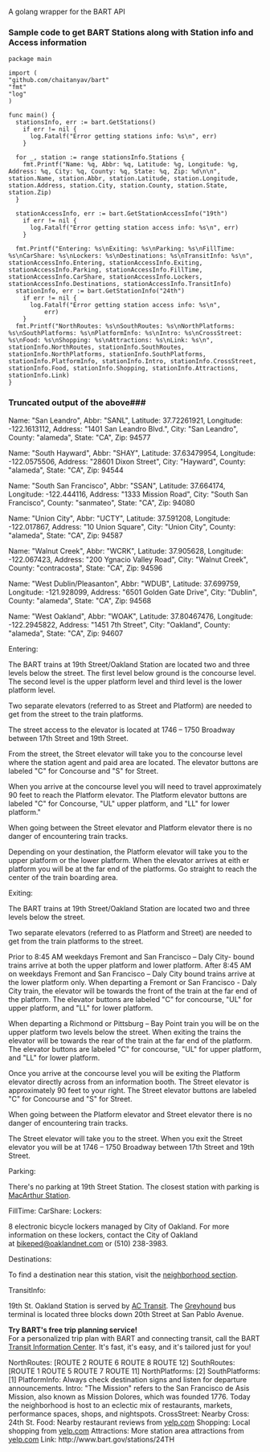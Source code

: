 A golang wrapper for the BART API

### Sample code to get BART Stations along with Station info and Access information ###
    package main

    import (
    "github.com/chaitanyav/bart"
    "fmt"
    "log"
    )

    func main() {
      stationsInfo, err := bart.GetStations()
        if err != nil {
          log.Fatalf("Error getting stations info: %s\n", err)
        }

      for _, station := range stationsInfo.Stations {
        fmt.Printf("Name: %q, Abbr: %q, Latitude: %g, Longitude: %g, Address: %q, City: %q, County: %q, State: %q, Zip: %d\n\n", station.Name, station.Abbr, station.Latitude, station.Longitude, station.Address, station.City, station.County, station.State, station.Zip)
      }

      stationAccessInfo, err := bart.GetStationAccessInfo("19th")
        if err != nil {
          log.Fatalf("Error getting station access info: %s\n", err)
        }

      fmt.Printf("Entering: %s\nExiting: %s\nParking: %s\nFillTime: %s\nCarShare: %s\nLockers: %s\nDestinations: %s\nTransitInfo: %s\n", stationAccessInfo.Entering, stationAccessInfo.Exiting, stationAccessInfo.Parking, stationAccessInfo.FillTime, stationAccessInfo.CarShare, stationAccessInfo.Lockers, stationAccessInfo.Destinations, stationAccessInfo.TransitInfo)
      stationInfo, err := bart.GetStationInfo("24th")
        if err != nil {
          log.Fatalf("Error getting station access info: %s\n",
              err)
        }
      fmt.Printf("NorthRoutes: %s\nSouthRoutes: %s\nNorthPlatforms: %s\nSouthPlatforms: %s\nPlatformInfo: %s\nIntro: %s\nCrossStreet: %s\nFood: %s\nShopping: %s\nAttractions: %s\nLink: %s\n", stationInfo.NorthRoutes, stationInfo.SouthRoutes, stationInfo.NorthPlatforms, stationInfo.SouthPlatforms, stationInfo.PlatformInfo, stationInfo.Intro, stationInfo.CrossStreet, stationInfo.Food, stationInfo.Shopping, stationInfo.Attractions, stationInfo.Link)
    }

### Truncated output of the above###
Name: "San Leandro", Abbr: "SANL", Latitude: 37.72261921, Longitude: -122.1613112, Address: "1401 San Leandro Blvd.", City: "San Leandro", County: "alameda", State: "CA", Zip: 94577

Name: "South Hayward", Abbr: "SHAY", Latitude: 37.63479954, Longitude: -122.0575506, Address: "28601 Dixon Street", City: "Hayward", County: "alameda", State: "CA", Zip: 94544

Name: "South San Francisco", Abbr: "SSAN", Latitude: 37.664174, Longitude: -122.444116, Address: "1333 Mission Road", City: "South San Francisco", County: "sanmateo", State: "CA", Zip: 94080

Name: "Union City", Abbr: "UCTY", Latitude: 37.591208, Longitude: -122.017867, Address: "10 Union Square", City: "Union City", County: "alameda", State: "CA", Zip: 94587

Name: "Walnut Creek", Abbr: "WCRK", Latitude: 37.905628, Longitude: -122.067423, Address: "200 Ygnacio Valley Road", City: "Walnut Creek", County: "contracosta", State: "CA", Zip: 94596

Name: "West Dublin/Pleasanton", Abbr: "WDUB", Latitude: 37.699759, Longitude: -121.928099, Address: "6501 Golden Gate Drive", City: "Dublin", County: "alameda", State: "CA", Zip: 94568

Name: "West Oakland", Abbr: "WOAK", Latitude: 37.80467476, Longitude: -122.2945822, Address: "1451 7th Street", City: "Oakland", County: "alameda", State: "CA", Zip: 94607

Entering: <p>The BART trains at 19th Street/Oakland Station are located two and three levels below the street. The first level below ground is the concourse level. The second level is the upper platform level and third level is the lower platform level.</p>
<p>Two separate elevators (referred to as Street and Platform) are needed to get from the street to the train platforms.</p>
<p>The street access to the elevator is located at 1746 &ndash; 1750 Broadway between 17th Street and 19th Street.</p>
<p>From the street, the Street elevator will take you to the concourse level where the station agent and paid area are located. The elevator buttons are labeled "C" for Concourse and "S" for Street.</p>
<p>When you arrive at the concourse level you will need to travel approximately 90 feet to reach the Platform elevator. The Platform elevator buttons are labeled "C" for Concourse, "UL" upper platform, and "LL" for lower platform."</p>
<p>When going between the Street elevator and Platform elevator there is no danger of encountering train tracks.</p>
<p>Depending on your destination, the Platform elevator will take you to the upper platform or the lower platform. When the elevator arrives at eith er platform you will be at the far end of the platforms. Go straight to reach the center of the train boarding area.</p>
Exiting: <p>The BART trains at 19th Street/Oakland Station are located two and three levels below the street.</p>
<p>Two separate elevators (referred to as Platform and Street) are needed to get from the train platforms to the street.</p>
<p>Prior to 8:45 AM weekdays Fremont and San Francisco &ndash; Daly City- bound trains arrive at both the upper platform and lower platform. After 8:45 AM on weekdays Fremont and San Francisco &ndash; Daly City bound trains arrive at the lower platform only. When departing a Fremont or San Francisco - Daly City train, the elevator will be towards the front of the train at the far end of the platform. The elevator buttons are labeled "C" for concourse, "UL" for upper platform, and "LL" for lower platform.</p>
<p>When departing a Richmond or Pittsburg &ndash; Bay Point train you will be on the upper platform two levels below the street. When exiting the trains the elevator will be towards the rear of the train at the far end of the platform. The elevator buttons are labeled "C" for concourse, "UL" for upper platform, and "LL" for lower platform.</p>
<p>Once you arrive at the concourse level you will be exiting the Platform elevator directly across from an information booth. The Street elevator is approximately 90 feet to your right. The Street elevator buttons are labeled "C" for Concourse and "S" for Street.</p>
<p>When going between the Platform elevator and Street elevator there is no danger of encountering train tracks.</p>
<p>The Street elevator will take you to the street. When you exit the Street elevator you will be at 1746 &ndash; 1750 Broadway between 17th Street and 19th Street.</p>
Parking: <p>There's no parking at 19th Street Station. The closest station with parking is <a href="http://www.bart.gov/stations/MCAR/">MacArthur Station</a>.</p>
FillTime:
CarShare:
Lockers: <p>8 electronic bicycle lockers managed by City of Oakland.&nbsp;For more information on these lockers, contact the City of Oakland at&nbsp;<a href="http://www.bart.gov/stations/19TH/mailto:bikeped@oaklandnet.com">bikeped@oaklandnet.com</a> or (510) 238-3983.</p>
Destinations: <p>To find a destination near this station, visit the <a href="http://www.bart.gov/stations/19th/neighborhood">neighborhood section</a>.</p>
TransitInfo: <p>19th St. Oakland Station is served by <a rel="external" href="http://www.actransit.org">AC Transit</a>. The <a target="_blank" rel="external" href="http://www.greyhound.com/">Greyhound</a> bus terminal is located three blocks down 20th Street at San Pablo Avenue.</p>
<p><strong>Try BART's free trip planning service!</strong><br />For a personalized trip plan with BART and connecting transit, call the BART <a href="http://www.bart.gov/siteinfo/contact">Transit Information Center</a>. It's fast, it's easy, and it's tailored just for you!</p>
NorthRoutes: [ROUTE 2  ROUTE 6  ROUTE 8  ROUTE 12]  
SouthRoutes: [ROUTE 1  ROUTE 5  ROUTE 7  ROUTE 11]  
NorthPlatforms: [2]  
SouthPlatforms: [1]  
PlatformInfo: Always check destination signs and listen for departure announcements.  
Intro: "The Mission" refers to the San Francisco de Asis Mission, also known as Mission Dolores, which was founded 1776. Today the neighborhood is host to an eclectic mix of restaurants, markets, performance spaces, shops, and nightspots.  
CrossStreet: Nearby Cross: 24th St.  
Food: Nearby restaurant reviews from <a rel="external" href="http://www.yelp.com/search?find_desc=Restaurant+&amp;ns=1&amp;rpp=10&amp;find_loc=2800 Mission Street San Francisco, CA 94110">yelp.com</a>  
Shopping: Local shopping from <a rel="external" href="http://www.yelp.com/search?find_desc=Shopping+&amp;ns=1&amp;rpp=10&amp;find_loc=2800 Mission Street San Francisco, CA 94110">yelp.com</a>  
Attractions: More station area attractions from <a rel="external" href="http://www.yelp.com/search?find_desc=+&amp;ns=1&amp;rpp=10&amp;find_loc=2800 Mission Street San Francisco, CA 94110">yelp.com</a>  
Link: http://www.bart.gov/stations/24TH
